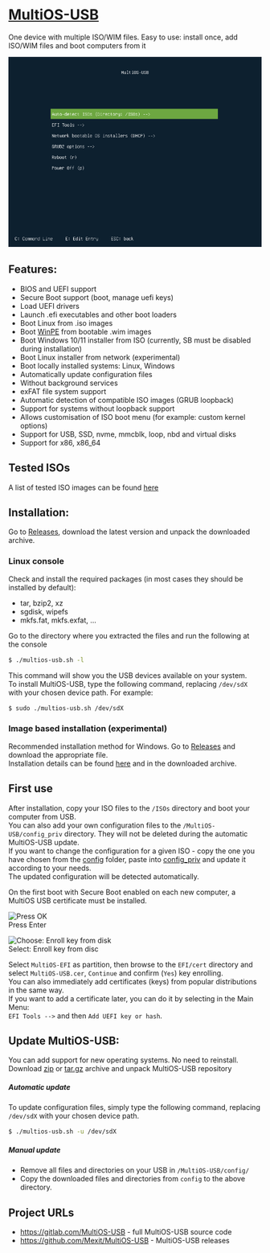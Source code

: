 # [MultiOS-USB](https://github.com/Mexit/MultiOS-USB)

One device with multiple ISO/WIM files. Easy to use: install once, add ISO/WIM files and boot computers from it

![Main menu](docs/main_menu.png)

## Features:

- BIOS and UEFI support
- Secure Boot support (boot, manage uefi keys)
- Load UEFI drivers
- Launch .efi executables and other boot loaders
- Boot Linux from .iso images
- Boot [WinPE](https://en.wikipedia.org/wiki/Windows_Preinstallation_Environment) from bootable .wim images
- Boot Windows 10/11 installer from ISO (currently, SB must be disabled during installation)
- Boot Linux installer from network (experimental)
- Boot locally installed systems: Linux, Windows
- Automatically update configuration files
- Without background services
- exFAT file system support
- Automatic detection of compatible ISO images (GRUB loopback)
- Support for systems without loopback support
- Allows customisation of ISO boot menu (for example: custom kernel options)
- Support for USB, SSD, nvme, mmcblk, loop, nbd and virtual disks
- Support for x86, x86_64

## Tested ISOs

A list of tested ISO images can be found [here](docs/Supported_OS.md)

## Installation:

Go to [Releases](https://github.com/Mexit/MultiOS-USB/releases), download the latest version and unpack the downloaded archive.

### Linux console

Check and install the required packages (in most cases they should be installed by default):
- tar, bzip2, xz
- sgdisk, wipefs
- mkfs.fat, mkfs.exfat, ...

Go to the directory where you extracted the files and run the following at the console
```sh
$ ./multios-usb.sh -l
```
This command will show you the USB devices available on your system.  
To install MultiOS-USB, type the following command, replacing `/dev/sdX` with your chosen device path.
For example:
```sh
$ sudo ./multios-usb.sh /dev/sdX
```

### Image based installation (experimental)

Recommended installation method for Windows. Go to [Releases](https://github.com/Mexit/MultiOS-USB/releases) and download the appropriate file.  
Installation details can be found [here](docs/README_image) and in the downloaded archive.

## First use

After installation, copy your ISO files to the `/ISOs` directory and boot your computer from USB.  
You can also add your own configuration files to the `/MultiOS-USB/config_priv` directory. They will not be deleted during the automatic MultiOS-USB update.  
If you want to change the configuration for a given ISO - copy the one you have chosen from the [config](config) folder, paste into [config_priv](config_priv) and update it according to your needs.  
The updated configuration will be detected automatically.

On the first boot with Secure Boot enabled on each new computer, a MultiOS USB certificate must be installed.

![Press OK](docs/Security_Volation.png)  
Press Enter

![Choose: Enroll key from disk](docs/Enroll_key.png)  
Select: Enroll key from disc

Select `MultiOS-EFI` as partition, then browse to the `EFI/cert` directory and select `MultiOS-USB.cer`, `Continue` and confirm (`Yes`) key enrolling.  
You can also immediately add certificates (keys) from popular distributions in the same way.  
If you want to add a certificate later, you can do it by selecting in the Main Menu:  
`EFI Tools -->` and then `Add UEFI key or hash`.

## Update MultiOS-USB:

You can add support for new operating systems. No need to reinstall.  
Download [zip](https://github.com/Mexit/MultiOS-USB/archive/refs/heads/master.zip) or [tar.gz](https://github.com/Mexit/MultiOS-USB/archive/refs/heads/master.tar.gz) archive and unpack MultiOS-USB repository

##### Automatic update
To update configuration files, simply type the following command, replacing `/dev/sdX` with your chosen device path.
```sh
$ ./multios-usb.sh -u /dev/sdX
```

##### Manual update
- Remove all files and directories on your USB in `/MultiOS-USB/config/`
- Copy the downloaded files and directories from `config` to the above directory.

## Project URLs
- https://gitlab.com/MultiOS-USB - full MultiOS-USB source code
- https://github.com/Mexit/MultiOS-USB - MultiOS-USB releases
